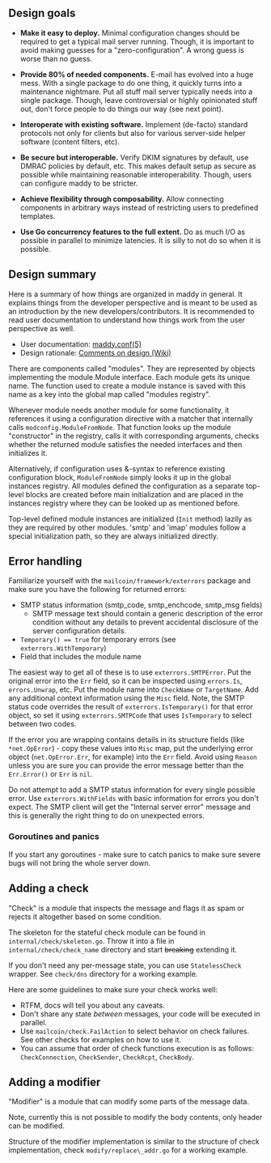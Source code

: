 ## Design goals

- **Make it easy to deploy.**
  Minimal configuration changes should be required to get a typical mail server
  running. Though, it is important to avoid making guesses for a
  "zero-configuration". A wrong guess is worse than no guess.

- **Provide 80% of needed components.**
  E-mail has evolved into a huge mess. With a single package to do one thing, it
  quickly turns into a maintenance nightmare. Put all stuff mail server
  typically needs into a single package. Though, leave controversial or highly
  opinionated stuff out, don't force people to do things our way
  (see next point).

- **Interoperate with existing software.**
  Implement (de-facto) standard protocols not only for clients but also for
  various server-side helper software (content filters, etc).

- **Be secure but interoperable.**
  Verify DKIM signatures by default, use DMRAC policies by default, etc. This
  makes default setup as secure as possible while maintaining reasonable
  interoperability. Though, users can configure maddy to be stricter.

- **Achieve flexibility through composability.**
  Allow connecting components in arbitrary ways instead of restricting users to
  predefined templates.

- **Use Go concurrency features to the full extent.**
  Do as much I/O as possible in parallel to minimize latencies. It is silly to
  not do so when it is possible.

## Design summary

Here is a summary of how things are organized in maddy in general. It explains
things from the developer perspective and is meant to be used as an
introduction by the new developers/contributors. It is recommended to read
user documentation to understand how things work from the user perspective as
well.

- User documentation: [maddy.conf(5)](docs/man/maddy.5.scd)
- Design rationale: [Comments on design (Wiki)][1]

There are components called "modules". They are represented by objects
implementing the module.Module interface. Each module gets its unique name.
The function used to create a module instance is saved with this name as a key
into the global map called "modules registry".

Whenever module needs another module for some functionality, it references it
using a configuration directive with a matcher that internally calls
`modconfig.ModuleFromNode`. That function looks up the module "constructor" in
the registry, calls it with corresponding arguments, checks whether the
returned module satisfies the needed interfaces and then initializes it.

Alternatively, if configuration uses &-syntax to reference existing
configuration block, `ModuleFromNode` simply looks it up in the global instances
registry. All modules defined the configuration as a separate top-level blocks
are created before main initialization and are placed in the instances registry
where they can be looked up as mentioned before.

Top-level defined module instances are initialized (`Init` method) lazily as
they are required by other modules. 'smtp' and 'imap' modules follow a special
initialization path, so they are always initialized directly.

## Error handling

Familiarize yourself with the `mailcoin/framework/exterrors`
package and make sure you have the following for returned errors:
- SMTP status information (smtp\_code, smtp\_enchcode, smtp\_msg fields)
  - SMTP message text should contain a generic description of the error
    condition without any details to prevent accidental disclosure of the
    server configuration details.
- `Temporary() == true` for temporary errors (see `exterrors.WithTemporary`)
- Field that includes the module name

The easiest way to get all of these is to use `exterrors.SMTPError`.
Put the original error into the `Err` field, so it can be inspected using
`errors.Is`, `errors.Unwrap`, etc. Put the module name into `CheckName` or
`TargetName`. Add any additional context information using the `Misc` field.
Note, the SMTP status code overrides the result of `exterrors.IsTemporary()`
for that error object, so set it using `exterrors.SMTPCode` that uses
`IsTemporary` to select between two codes.

If the error you are wrapping contains details in its structure fields (like
`*net.OpError`) - copy these values into `Misc` map, put the underlying error
object (`net.OpError.Err`, for example) into the `Err` field.
Avoid using `Reason` unless you are sure you can provide the error message
better than the `Err.Error()` or `Err` is `nil`.

Do not attempt to add a SMTP status information for every single possible
error. Use `exterrors.WithFields` with basic information for errors you don't
expect. The SMTP client will get the "Internal server error" message and this
is generally the right thing to do on unexpected errors.

### Goroutines and panics

If you start any goroutines - make sure to catch panics to make sure severe
bugs will not bring the whole server down.

## Adding a check

"Check" is a module that inspects the message and flags it as spam or rejects
it altogether based on some condition.

The skeleton for the stateful check module can be found in
`internal/check/skeleton.go`.  Throw it into a file in
`internal/check/check_name` directory and start ~~breaking~~ extending it.

If you don't need any per-message state, you can use `StatelessCheck` wrapper.
See `check/dns` directory for a working example.

Here are some guidelines to make sure your check works well:
- RTFM, docs will tell you about any caveats.
- Don't share any state _between_ messages, your code will be executed in
  parallel.
- Use `mailcoin/check.FailAction` to select behavior on check
  failures. See other checks for examples on how to use it.
- You can assume that order of check functions execution is as follows:
  `CheckConnection`, `CheckSender`, `CheckRcpt`, `CheckBody`.

## Adding a modifier

"Modifier" is a module that can modify some parts of the message data.

Note, currently this is not possible to modify the body contents, only header
can be modified.

Structure of the modifier implementation is similar to the structure of check
implementation, check `modify/replace\_addr.go` for a working example.

[1]: https://mailcoin/wiki/Dev:-Comments-on-design
